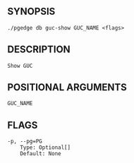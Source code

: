 ## SYNOPSIS
    ./pgedge db guc-show GUC_NAME <flags>
 
## DESCRIPTION
    Show GUC
 
## POSITIONAL ARGUMENTS
    GUC_NAME
 
## FLAGS
    -p, --pg=PG
        Type: Optional[]
        Default: None
